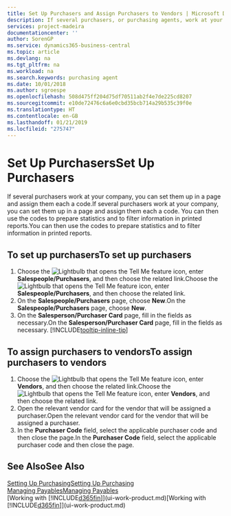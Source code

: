 ```yaml
---
title: Set Up Purchasers and Assign Purchasers to Vendors | Microsoft Docs
description: If several purchasers, or purchasing agents, work at your company, you can organise them for statistical analysis.
services: project-madeira
documentationcenter: ''
author: SorenGP
ms.service: dynamics365-business-central
ms.topic: article
ms.devlang: na
ms.tgt_pltfrm: na
ms.workload: na
ms.search.keywords: purchasing agent
ms.date: 10/01/2018
ms.author: sgroespe
ms.openlocfilehash: 508d475ff204d75df70511ab2f4e7de225cd8207
ms.sourcegitcommit: e10de72476c6a6e0cbd35bcb714a29b535c39f0e
ms.translationtype: HT
ms.contentlocale: en-GB
ms.lasthandoff: 01/21/2019
ms.locfileid: "275747"
---
```

# <a name="set-up-purchasers"></a><span data-ttu-id="db029-103">Set Up Purchasers</span><span class="sxs-lookup"><span data-stu-id="db029-103">Set Up Purchasers</span></span>
<span data-ttu-id="db029-104">If several purchasers work at your company, you can set them up in a page and assign them each a code.</span><span class="sxs-lookup"><span data-stu-id="db029-104">If several purchasers work at your company, you can set them up in a page and assign them each a code.</span></span> <span data-ttu-id="db029-105">You can then use the codes to prepare statistics and to filter information in printed reports.</span><span class="sxs-lookup"><span data-stu-id="db029-105">You can then use the codes to prepare statistics and to filter information in printed reports.</span></span>

## <a name="to-set-up-purchasers"></a><span data-ttu-id="db029-106">To set up purchasers</span><span class="sxs-lookup"><span data-stu-id="db029-106">To set up purchasers</span></span>
1. <span data-ttu-id="db029-107">Choose the ![Lightbulb that opens the Tell Me feature](media/ui-search/search_small.png "Tell me what you want to do") icon, enter **Salespeople/Purchasers**, and then choose the related link.</span><span class="sxs-lookup"><span data-stu-id="db029-107">Choose the ![Lightbulb that opens the Tell Me feature](media/ui-search/search_small.png "Tell me what you want to do") icon, enter **Salespeople/Purchasers**, and then choose the related link.</span></span>
2. <span data-ttu-id="db029-108">On the **Salespeople/Purchasers** page, choose **New**.</span><span class="sxs-lookup"><span data-stu-id="db029-108">On the **Salespeople/Purchasers** page, choose **New**.</span></span>
3. <span data-ttu-id="db029-109">On the **Salesperson/Purchaser Card** page, fill in the fields as necessary.</span><span class="sxs-lookup"><span data-stu-id="db029-109">On the **Salesperson/Purchaser Card** page, fill in the fields as necessary.</span></span> [!INCLUDE[tooltip-inline-tip](includes/tooltip-inline-tip_md.md)]

## <a name="to-assign-purchasers-to-vendors"></a><span data-ttu-id="db029-110">To assign purchasers to vendors</span><span class="sxs-lookup"><span data-stu-id="db029-110">To assign purchasers to vendors</span></span>
1. <span data-ttu-id="db029-111">Choose the ![Lightbulb that opens the Tell Me feature](media/ui-search/search_small.png "Tell me what you want to do") icon, enter **Vendors**, and then choose the related link.</span><span class="sxs-lookup"><span data-stu-id="db029-111">Choose the ![Lightbulb that opens the Tell Me feature](media/ui-search/search_small.png "Tell me what you want to do") icon, enter **Vendors**, and then choose the related link.</span></span>
2. <span data-ttu-id="db029-112">Open the relevant vendor card for the vendor that will be assigned a purchaser.</span><span class="sxs-lookup"><span data-stu-id="db029-112">Open the relevant vendor card for the vendor that will be assigned a purchaser.</span></span>
3. <span data-ttu-id="db029-113">In the **Purchaser Code** field, select the applicable purchaser code and then close the page.</span><span class="sxs-lookup"><span data-stu-id="db029-113">In the **Purchaser Code** field, select the applicable purchaser code and then close the page.</span></span>

## <a name="see-also"></a><span data-ttu-id="db029-114">See Also</span><span class="sxs-lookup"><span data-stu-id="db029-114">See Also</span></span>
[<span data-ttu-id="db029-115">Setting Up Purchasing</span><span class="sxs-lookup"><span data-stu-id="db029-115">Setting Up Purchasing</span></span>](purchasing-setup-purchasing.md)  
[<span data-ttu-id="db029-116">Managing Payables</span><span class="sxs-lookup"><span data-stu-id="db029-116">Managing Payables</span></span>](payables-manage-payables.md)  
<span data-ttu-id="db029-117">[Working with [!INCLUDE[d365fin](includes/d365fin_md.md)]](ui-work-product.md)</span><span class="sxs-lookup"><span data-stu-id="db029-117">[Working with [!INCLUDE[d365fin](includes/d365fin_md.md)]](ui-work-product.md)</span></span>

